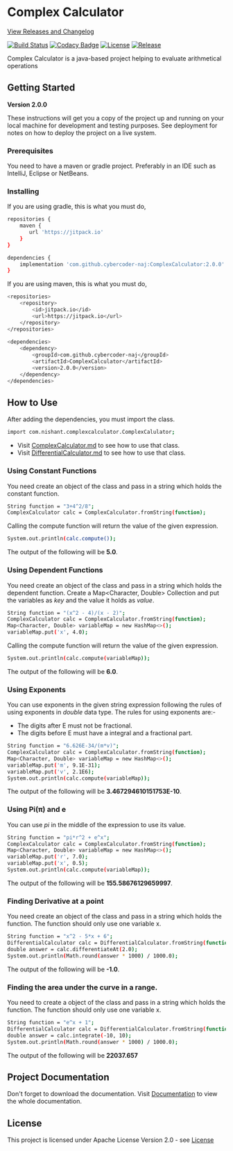 # Complex Calculator

[View Releases and Changelog](https://github.com/cybercoder-naj/ComplexCalculator/releases)

[![Build Status](https://travis-ci.com/cybercoder-naj/ComplexCalculator.svg?branch=master)](https://travis-ci.com/cybercoder-naj/ComplexCalculator)
[![Codacy Badge](https://api.codacy.com/project/badge/Grade/af26fdcf65604ec0a73d907ba2b58f92)](https://app.codacy.com/manual/cybercoder-naj/ComplexCalculator?utm_source=github.com&utm_medium=referral&utm_content=cybercoder-naj/ComplexCalculator&utm_campaign=Badge_Grade_Dashboard)
[![License](https://img.shields.io/badge/License-Apache%202.0-blue.svg)](https://opensource.org/licenses/Apache-2.0)
[![Release](https://jitpack.io/v/cybercoder-naj/ComplexCalculator.svg)](https://jitpack.io/#cybercoder-naj/ComplexCalculator)

Complex Calculator is a java-based project helping to evaluate arithmetical operations

## Getting Started

**Version 2.0.0**

These instructions will get you a copy of the project up and running on your local machine for development and testing purposes. See deployment for notes on how to deploy the project on a live system.

### Prerequisites

You need to have a maven or gradle project. Preferably in an IDE such as IntelliJ, Eclipse or NetBeans.

### Installing

If you are using gradle, this is what you must do,

```bash
repositories {
    maven {
       url 'https://jitpack.io' 
    }
}

dependencies {
    implementation 'com.github.cybercoder-naj:ComplexCalculator:2.0.0'
}
```

If you are using maven, this is what you must do,

```bash
<repositories>
    <repository>
        <id>jitpack.io</id>
        <url>https://jitpack.io</url>
    </repository>
</repositories>
    
<dependencies>
    <dependency>
        <groupId>com.github.cybercoder-naj</groupId>
        <artifactId>ComplexCalculator</artifactId>
        <version>2.0.0</version>
    </dependency>
</dependencies>
```

## How to Use

After adding the dependencies, you must import the class.

```bash
import com.nishant.complexcalculator.ComplexCalulator;
```

 - Visit [ComplexCalculator.md](ComplexCalculator.md) to see how to use that class.
 - Visit [DifferentialCalculator.md](DifferentialCalculator.md) to see how to use that class.

### Using Constant Functions

You need create an object of the class and pass in a string which holds the constant function.
```bash
String function = "3+4^2/8";
ComplexCalculator calc = ComplexCalculator.fromString(function);
```
Calling the compute function will return the value of the given expression.
```bash
System.out.println(calc.compute());
```
The output of the following will be **5.0**.

### Using Dependent Functions

You need create an object of the class and pass in a string which holds the dependent function. Create a
Map<Character, Double> Collection and put the variables as _key_ and the value it holds as _value_. 
```bash
String function = "(x^2 - 4)/(x - 2)";
ComplexCalculator calc = ComplexCalculator.fromString(function);
Map<Character, Double> variableMap = new HashMap<>();
variableMap.put('x', 4.0);
```
Calling the compute function will return the value of the given expression.
```bash
System.out.println(calc.compute(variableMap));
```
The output of the following will be **6.0**.

### Using Exponents

You can use exponents in the given string expression following the rules of using exponents in _double_ data type.
The rules for using exponents are:-
* The digits after E must not be fractional.
* The digits before E must have a integral and a fractional part.
```bash
String function = "6.626E-34/(m*v)";
ComplexCalculator calc = ComplexCalculator.fromString(function);
Map<Character, Double> variableMap = new HashMap<>();
variableMap.put('m', 9.1E-31);
variableMap.put('v', 2.1E6);
System.out.println(calc.compute(variableMap));
```
The output of the following will be **3.467294610151753E-10**.

### Using Pi(π) and e

You can use _pi_ in the middle of the expression to use its value.
```bash
String function = "pi*r^2 + e^x";
ComplexCalculator calc = ComplexCalculator.fromString(function);
Map<Character, Double> variableMap = new HashMap<>();
variableMap.put('r', 7.0);
variableMap.put('x', 0.5);
System.out.println(calc.compute(variableMap));
```

The output of the following will be **155.58676129659997**.

### Finding Derivative at a point

You need create an object of the class and pass in a string which holds the function.
The function should only use one variable x. 

```bash
String function = "x^2 - 5*x + 6";
DifferentialCalculator calc = DifferentialCalculator.fromString(function);
double answer = calc.differentiateAt(2.0);
System.out.println(Math.round(answer * 1000) / 1000.0);
```
The output of the following will be **-1.0**.

### Finding the area under the curve in a range.

You need to create a object of the class and pass in a string which holds the function.
The function should only use one variable x.

```bash
String function = "e^x + 1";
DifferentialCalculator calc = DifferentialCalculator.fromString(function);
double answer = calc.integrate(-10, 10);
System.out.println(Math.round(answer * 1000) / 1000.0);
```
The output of the following will be **22037.657**

## Project Documentation

Don't forget to download the documentation. Visit [Documentation](https://javadoc.jitpack.io/com/github/cybercoder-naj/ComplexCalculator/2.0.0/javadoc) to view the whole documentation.

## License

This project is licensed under Apache License Version 2.0 - see [License](LICENSE)
